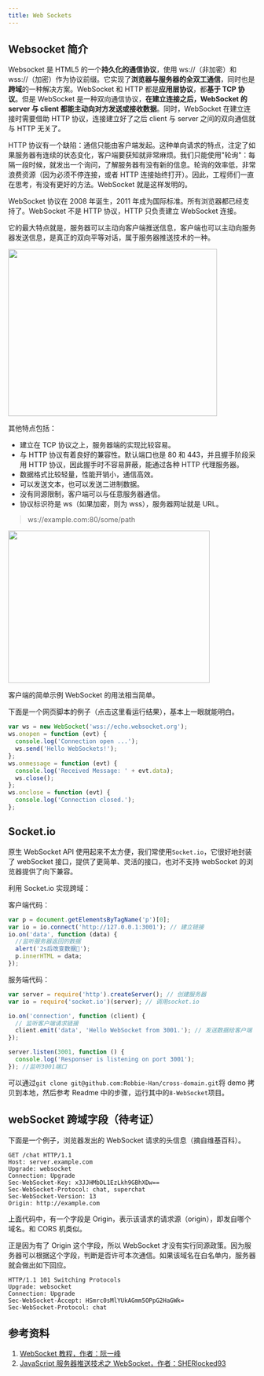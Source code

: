 ```yaml
---
title: Web Sockets
---
```


## Websocket 简介

Websocket 是 HTML5 的一个**持久化的通信协议**，使用 ws://（非加密）和 wss://（加密）作为协议前缀。它实现了**浏览器与服务器的全双工通信**，同时也是**跨域**的一种解决方案。WebSocket 和 HTTP 都是**应用层协议**，都**基于 TCP 协议**。但是 WebSocket 是一种双向通信协议，**在建立连接之后，WebSocket 的 server 与 client 都能主动向对方发送或接收数据**。同时，WebSocket 在建立连接时需要借助 HTTP 协议，连接建立好了之后 client 与 server 之间的双向通信就与 HTTP 无关了。

HTTP 协议有一个缺陷：通信只能由客户端发起。这种单向请求的特点，注定了如果服务器有连续的状态变化，客户端要获知就非常麻烦。我们只能使用"轮询"：每隔一段时候，就发出一个询问，了解服务器有没有新的信息。轮询的效率低，非常浪费资源（因为必须不停连接，或者 HTTP 连接始终打开）。因此，工程师们一直在思考，有没有更好的方法。WebSocket 就是这样发明的。

WebSocket 协议在 2008 年诞生，2011 年成为国际标准。所有浏览器都已经支持了。WebSocket 不是 HTTP 协议，HTTP 只负责建立 WebSocket 连接。

它的最大特点就是，服务器可以主动向客户端推送信息，客户端也可以主动向服务器发送信息，是真正的双向平等对话，属于服务器推送技术的一种。

<img src="https://cosmos-x.oss-cn-hangzhou.aliyuncs.com/EoAH0t.png" width="425" height="340" />

其他特点包括：

- 建立在 TCP 协议之上，服务器端的实现比较容易。
- 与 HTTP 协议有着良好的兼容性。默认端口也是 80 和 443，并且握手阶段采用 HTTP 协议，因此握手时不容易屏蔽，能通过各种 HTTP 代理服务器。
- 数据格式比较轻量，性能开销小，通信高效。
- 可以发送文本，也可以发送二进制数据。
- 没有同源限制，客户端可以与任意服务器通信。
- 协议标识符是 ws（如果加密，则为 wss），服务器网址就是 URL。

> ws://example.com:80/some/path

<img src="https://cosmos-x.oss-cn-hangzhou.aliyuncs.com/f9ZdFk.png" width="410" height="310" />

客户端的简单示例 WebSocket 的用法相当简单。

下面是一个网页脚本的例子（点击这里看运行结果），基本上一眼就能明白。

```js
var ws = new WebSocket('wss://echo.websocket.org');
ws.onopen = function (evt) {
  console.log('Connection open ...');
  ws.send('Hello WebSockets!');
};
ws.onmessage = function (evt) {
  console.log('Received Message: ' + evt.data);
  ws.close();
};
ws.onclose = function (evt) {
  console.log('Connection closed.');
};
```

## Socket.io

原生 WebSocket API 使用起来不太方便，我们常使用`Socket.io`，它很好地封装了 webSocket 接口，提供了更简单、灵活的接口，也对不支持 webSocket 的浏览器提供了向下兼容。

利用 Socket.io 实现跨域：

客户端代码：

```js
var p = document.getElementsByTagName('p')[0];
var io = io.connect('http://127.0.0.1:3001'); // 建立链接
io.on('data', function (data) {
  //监听服务器返回的数据
  alert('2s后改变数据👻');
  p.innerHTML = data;
});
```

服务端代码：

```js
var server = require('http').createServer(); // 创建服务器
var io = require('socket.io')(server); // 调用socket.io

io.on('connection', function (client) {
  // 监听客户端请求链接
  client.emit('data', 'Hello WebSocket from 3001.'); // 发送数据给客户端
});

server.listen(3001, function () {
  console.log('Responser is listening on port 3001');
}); //监听3001端口
```

可以通过`git clone git@github.com:Robbie-Han/cross-domain.git`将 demo 拷贝到本地，然后参考 Readme 中的步骤，运行其中的`8-WebSocket`项目。

## webSocket 跨域字段（待考证）

下面是一个例子，浏览器发出的 WebSocket 请求的头信息（摘自维基百科）。

```
GET /chat HTTP/1.1
Host: server.example.com
Upgrade: websocket
Connection: Upgrade
Sec-WebSocket-Key: x3JJHMbDL1EzLkh9GBhXDw==
Sec-WebSocket-Protocol: chat, superchat
Sec-WebSocket-Version: 13
Origin: http://example.com
```

上面代码中，有一个字段是 Origin，表示该请求的请求源（origin），即发自哪个域名。和 CORS 机类似。

正是因为有了 Origin 这个字段，所以 WebSocket 才没有实行同源政策。因为服务器可以根据这个字段，判断是否许可本次通信。如果该域名在白名单内，服务器就会做出如下回应。

```
HTTP/1.1 101 Switching Protocols
Upgrade: websocket
Connection: Upgrade
Sec-WebSocket-Accept: HSmrc0sMlYUkAGmm5OPpG2HaGWk=
Sec-WebSocket-Protocol: chat
```

## 参考资料

1. [WebSocket 教程，作者：阮一峰](http://www.ruanyifeng.com/blog/2017/05/websocket.html)
2. [JavaScript 服务器推送技术之 WebSocket，作者：SHERlocked93](http://www.ruanyifeng.com/blog/2017/05/websocket.html)
